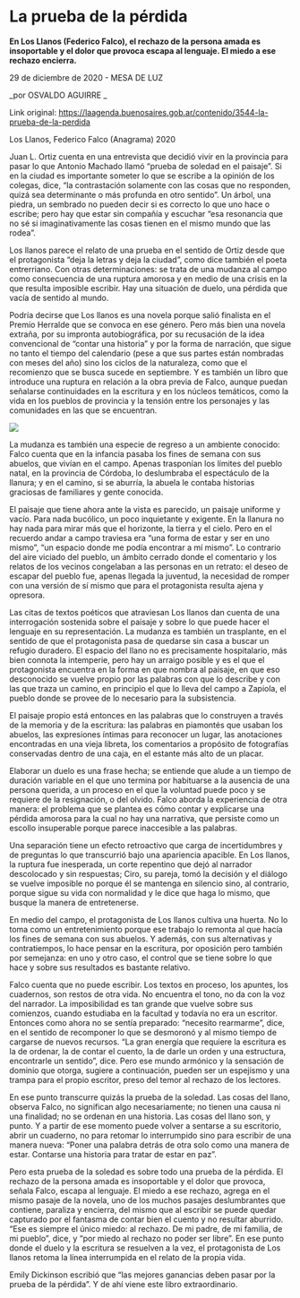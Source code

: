 # La prueba de la pérdida

**En Los Llanos (Federico Falco), el rechazo de la persona amada es insoportable y el dolor que provoca escapa al lenguaje. El miedo a ese rechazo encierra.**

29 de diciembre de 2020 -  MESA DE LUZ

_por OSVALDO AGUIRRE _

Link original: https://laagenda.buenosaires.gob.ar/contenido/3544-la-prueba-de-la-perdida



Los Llanos, Federico Falco (Anagrama) 2020




Juan L. Ortiz cuenta en una entrevista que decidió vivir en la provincia para pasar lo que Antonio Machado llamó “prueba de soledad en el paisaje”. Si en la ciudad es importante someter lo que se escribe a la opinión de los colegas, dice, “la contrastación solamente con las cosas que no responden, quizá sea determinante o más profunda en otro sentido”. Un árbol, una piedra, un sembrado no pueden decir si es correcto lo que uno hace o escribe; pero hay que estar sin compañía y escuchar “esa resonancia que no sé si imaginativamente las cosas tienen en el mismo mundo que las rodea”.




Los llanos parece el relato de una prueba en el sentido de Ortiz desde que el protagonista “deja la letras y deja la ciudad”, como dice también el poeta entrerriano. Con otras determinaciones: se trata de una mudanza al campo como consecuencia de una ruptura amorosa y en medio de una crisis en la que resulta imposible escribir. Hay una situación de duelo, una pérdida que vacía de sentido al mundo.




Podría decirse que Los llanos es una novela porque salió finalista en el Premio Herralde que se convoca en ese género. Pero más bien una novela extraña, por su impronta autobiográfica, por su recusación de la idea convencional de “contar una historia” y por la forma de narración, que sigue no tanto el tiempo del calendario (pese a que sus partes están nombradas con meses del año) sino los ciclos de la naturaleza, como que el recomienzo que se busca sucede en septiembre. Y es también un libro que introduce una ruptura en relación a la obra previa de Falco, aunque puedan señalarse continuidades en la escritura y en los núcleos temáticos, como la vida en los pueblos de provincia y la tensión entre los personajes y las comunidades en las que se encuentran.




![](https://cdn.flowlikemusic.com/files/images/36143/50d6b666-5240-44b0-9f72-13d07ea4c499.jpg)




La mudanza es también una especie de regreso a un ambiente conocido: Falco cuenta que en la infancia pasaba los fines de semana con sus abuelos, que vivían en el campo. Apenas trasponían los límites del pueblo natal, en la provincia de Córdoba, lo deslumbraba el espectáculo de la llanura; y en el camino, si se aburría, la abuela le contaba historias graciosas de familiares y gente conocida.




El paisaje que tiene ahora ante la vista es parecido, un paisaje uniforme y vacío. Para nada bucólico, un poco inquietante y exigente. En la llanura no hay nada para mirar más que el horizonte, la tierra y el cielo. Pero en el recuerdo andar a campo traviesa era “una forma de estar y ser en uno mismo”, “un espacio donde me podía encontrar a mí mismo”. Lo contrario del aire viciado del pueblo, un ámbito cerrado donde el comentario y los relatos de los vecinos congelaban a las personas en un retrato: el deseo de escapar del pueblo fue, apenas llegada la juventud, la necesidad de romper con una versión de sí mismo que para el protagonista resulta ajena y opresora.




Las citas de textos poéticos que atraviesan Los llanos dan cuenta de una interrogación sostenida sobre el paisaje y sobre lo que puede hacer el lenguaje en su representación. La mudanza es también un trasplante, en el sentido de que el protagonista pasa de quedarse sin casa a buscar un refugio duradero. El espacio del llano no es precisamente hospitalario, más bien connota la intemperie, pero hay un arraigo posible y es el que el protagonista encuentra en la forma en que nombra al paisaje, en que eso desconocido se vuelve propio por las palabras con que lo describe y con las que traza un camino, en principio el que lo lleva del campo a Zapiola, el pueblo donde se provee de lo necesario para la subsistencia.




El paisaje propio está entonces en las palabras que lo construyen a través de la memoria y de la escritura: las palabras en piamontés que usaban los abuelos, las expresiones íntimas para reconocer un lugar, las anotaciones encontradas en una vieja libreta, los comentarios a propósito de fotografías conservadas dentro de una caja, en el estante más alto de un placar.




Elaborar un duelo es una frase hecha; se entiende que alude a un tiempo de duración variable en el que uno termina por habituarse a la ausencia de una persona querida, a un proceso en el que la voluntad puede poco y se requiere de la resignación, o del olvido. Falco aborda la experiencia de otra manera: el problema que se plantea es cómo contar y explicarse una pérdida amorosa para la cual no hay una narrativa, que persiste como un escollo insuperable porque parece inaccesible a las palabras.




Una separación tiene un efecto retroactivo que carga de incertidumbres y de preguntas lo que transcurrió bajo una apariencia apacible. En Los llanos, la ruptura fue inesperada, un corte repentino que dejó al narrador descolocado y sin respuestas; Ciro, su pareja, tomó la decisión y el diálogo se vuelve imposible no porque él se mantenga en silencio sino, al contrario, porque sigue su vida con normalidad y le dice que haga lo mismo, que busque la manera de entretenerse.




En medio del campo, el protagonista de Los llanos cultiva una huerta. No lo toma como un entretenimiento porque ese trabajo lo remonta al que hacía los fines de semana con sus abuelos. Y además, con sus alternativas y contratiempos, lo hace pensar en la escritura, por oposición pero también por semejanza: en uno y otro caso, el control que se tiene sobre lo que hace y sobre sus resultados es bastante relativo.




Falco cuenta que no puede escribir. Los textos en proceso, los apuntes, los cuadernos, son restos de otra vida. No encuentra el tono, no da con la voz del narrador. La imposibilidad es tan grande que vuelve sobre sus comienzos, cuando estudiaba en la facultad y todavía no era un escritor. Entonces como ahora no se sentía preparado: “necesito rearmarme”, dice, en el sentido de recomponer lo que se desmoronó y al mismo tiempo de cargarse de nuevos recursos. “La gran energía que requiere la escritura es la de ordenar, la de contar el cuento, la de darle un orden y una estructura, encontrarle un sentido”, dice. Pero ese mundo armónico y la sensación de dominio que otorga, sugiere a continuación, pueden ser un espejismo y una trampa para el propio escritor, preso del temor al rechazo de los lectores.




En ese punto transcurre quizás la prueba de la soledad. Las cosas del llano, observa Falco, no significan algo necesariamente; no tienen una causa ni una finalidad; no se ordenan en una historia. Las cosas del llano son, y punto. Y a partir de ese momento puede volver a sentarse a su escritorio, abrir un cuaderno, no para retomar lo interrumpido sino para escribir de una manera nueva: “Poner una palabra detrás de otra solo como una manera de estar. Contarse una historia para tratar de estar en paz”.




Pero esta prueba de la soledad es sobre todo una prueba de la pérdida. El rechazo de la persona amada es insoportable y el dolor que provoca, señala Falco, escapa al lenguaje. El miedo a ese rechazo, agrega en el mismo pasaje de la novela, uno de los muchos pasajes deslumbrantes que contiene, paraliza y encierra, del mismo que al escribir se puede quedar capturado por el fantasma de contar bien el cuento y no resultar aburrido. “Ese es siempre el único miedo: al rechazo. De mi padre, de mi familia, de mi pueblo”, dice, y “por miedo al rechazo no poder ser libre”. En ese punto donde el duelo y la escritura se resuelven a la vez, el protagonista de Los llanos retoma la línea interrumpida en el relato de la propia vida.




Emily Dickinson escribió que “las mejores ganancias deben pasar por la prueba de la pérdida”. Y de ahí viene este libro extraordinario.




